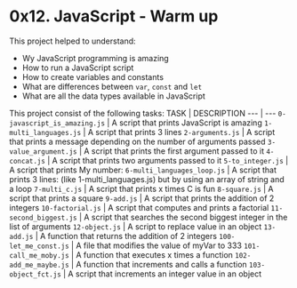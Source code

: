 # 0x12. JavaScript - Warm up
This project helped to understand:
- Wy JavaScript programming is amazing
- How to run a JavaScript script
- How to create variables and constants
- What are differences between `var`, `const` and `let`
- What are all the data types available in JavaScript

This project consist of the following tasks:
TASK | DESCRIPTION
--- | ---
`0-javascript_is_amazing.js` | A script that prints JavaScript is amazing
`1-multi_languages.js` | A script that prints 3 lines
`2-arguments.js` | A script that prints a message depending on the number of arguments passed
`3-value_argument.js` | A script that prints the first argument passed to it
`4-concat.js` | A script that prints two arguments passed to it
`5-to_integer.js` | A script that prints My number: <first argument converted in integer>
`6-multi_languages_loop.js` | A script that prints 3 lines: (like 1-multi_languages.js) but by using an array of string and a loop
`7-multi_c.js` | A script that prints x times C is fun
`8-square.js` | A script that prints a square
`9-add.js` | A script that prints the addition of 2 integers
`10-factorial.js` | A script that computes and prints a factorial
`11-second_biggest.js` | A script that searches the second biggest integer in the list of arguments
`12-object.js` | A script to replace value in an object
`13-add.js` | A function that returns the addition of 2 integers
`100-let_me_const.js` | A file that modifies the value of myVar to 333
`101-call_me_moby.js` | A function that executes x times a function
`102-add_me_maybe.js` | A function that increments and calls a function
`103-object_fct.js` | A script that increments an integer value in an object
